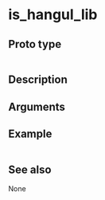 # is_hangul_lib

## Proto type

```php
```

## Description


## Arguments


## Example

```php
```

## See also
None

